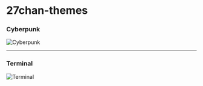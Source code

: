 # 27chan-themes

### Cyberpunk
![Cyberpunk](https://i.imgur.com/c9LuRDj.png "Cyberpunk")

---

### Terminal
![Terminal](https://i.imgur.com/oGYoXo6.png "Terminal")
